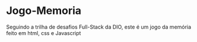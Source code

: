 # Jogo-Memoria
Seguindo a trilha de desafios Full-Stack da DIO, este é um jogo da memória feito em html, css e Javascript
